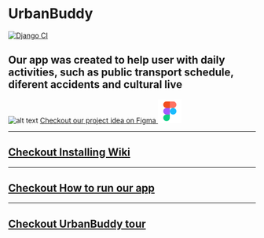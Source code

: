 # UrbanBuddy
[![Django CI](https://github.com/v1cttorr/hackathon-zst-2025/actions/workflows/django.yml/badge.svg)](https://github.com/v1cttorr/hackathon-zst-2025/actions/workflows/django.yml)
## Our app was created to help user with daily activities, such as public transport schedule, diferent accidents and cultural live
![alt text](https://github.com/v1cttorr/hackathon-zst-2025/blob/main/main_view.png "Main view")
[Checkout our project idea on Figma <img src="https://github.com/v1cttorr/UrbanBuddy/blob/main/figma.png" alt="Description" width="48" height="48">](https://www.figma.com/design/krkFYbeqkRrvrePb9t2kul/Untitled?node-id=284-199&p=f) 



___
## [Checkout Installing Wiki](https://github.com/v1cttorr/hackathon-zst-2025/wiki/%231-Instaling)
___

## [Checkout How to run our app](https://github.com/v1cttorr/hackathon-zst-2025/wiki/%232-Running-app)
___

## [Checkout UrbanBuddy tour](https://github.com/v1cttorr/hackathon-zst-2025/wiki/%233-App-tour)
